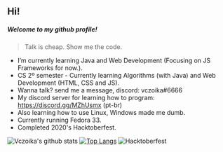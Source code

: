 ## Hi!  
##### Welcome to my github profile! 

> Talk is cheap. Show me the code.
  
- I’m currently learning Java and Web Development (Focusing on JS Frameworks for now.).  
- CS 2º semester - Currently learning Algorithms (with Java) and Web Development (HTML, CSS and JS).  
- Wanna talk? send me a message, discord: vczoika#6666  
- My discord server for learning how to program: https://discord.gg/MZhUsmx (pt-br)  
- Also learning how to use Linux, Windows made me dumb.  
- Currently running Fedora 33.    
- Completed 2020's Hacktoberfest.  
  
  
![Vczoika's github stats](https://github-readme-stats.vercel.app/api?username=vczoika&show_icons=false&theme=dracula)
[![Top Langs](https://github-readme-stats.vercel.app/api/top-langs/?username=vczoika&layout=compact)](https://github.com/vczoika/github-readme-stats)
![Hacktoberfest](https://cdn.discordapp.com/attachments/594033079123705866/767579090055462922/unknown.png)



